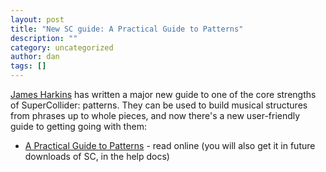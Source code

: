 ```yaml
---
layout: post
title: "New SC guide: A Practical Guide to Patterns"
description: ""
category: uncategorized
author: dan
tags: []
---
```

<p><a href="http://www.dewdrop-world.net/sc3/">James Harkins</a> has written a major new guide to one of the core strengths of SuperCollider: patterns. They can be used to build musical structures from phrases up to whole pieces, and now there's a new user-friendly guide to getting going with them:</p>

<ul>
<li><a href="http://supercollider.svn.sourceforge.net/viewvc/supercollider/trunk/build/Help/Streams-Patterns-Events/A%20Practical%20Guide/PG_01_Introduction.html">A Practical Guide to Patterns</a> - read online (you will also get it in future downloads of SC, in the help docs)</li>
</ul>

